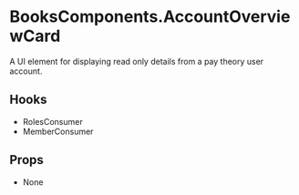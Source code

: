 # BooksComponents.AccountOverviewCard

A UI element for displaying read only details from a pay theory user account.

## Hooks

* RolesConsumer
* MemberConsumer

## Props

* None